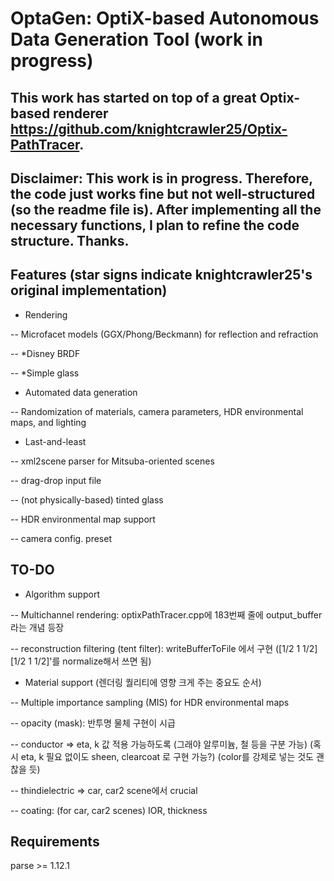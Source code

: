 # OptaGen: OptiX-based Autonomous Data Generation Tool (work in progress)

## This work has started on top of a great Optix-based renderer https://github.com/knightcrawler25/Optix-PathTracer. 

## Disclaimer: This work is in progress. Therefore, the code just works fine but not well-structured (so the readme file is). After implementing all the necessary functions, I plan to refine the code structure. Thanks.

## Features (star signs indicate knightcrawler25's original implementation)
- Rendering

-- Microfacet models (GGX/Phong/Beckmann) for reflection and refraction

-- *Disney BRDF

-- *Simple glass

- Automated data generation

-- Randomization of materials, camera parameters, HDR environmental maps, and lighting

- Last-and-least

-- xml2scene parser for Mitsuba-oriented scenes

-- drag-drop input file

-- (not physically-based) tinted glass

-- HDR environmental map support

-- camera config. preset

## TO-DO
- Algorithm support

-- Multichannel rendering: optixPathTracer.cpp에 183번째 줄에 output_buffer라는 개념 등장

-- reconstruction filtering (tent filter): writeBufferToFile 에서 구현 ([1/2 1 1/2][1/2 1 1/2]'를 normalize해서 쓰면 됨)

- Material support (렌더링 퀄리티에 영향 크게 주는 중요도 순서)

-- Multiple importance sampling (MIS) for HDR environmental maps

-- opacity (mask): 반투명 물체 구현이 시급

-- conductor => eta, k 값 적용 가능하도록 (그래야 알루미늄, 철 등을 구분 가능) (혹시 eta, k 필요 없이도 sheen, clearcoat 로 구현 가능?) (color를 강제로 넣는 것도 괜찮을 듯)

-- thindielectric => car, car2 scene에서 crucial

-- coating: (for car, car2 scenes) IOR, thickness

## Requirements

parse >= 1.12.1